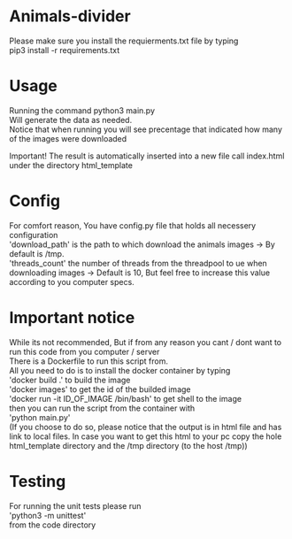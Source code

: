 # Animals-divider
Please make sure you install the requierments.txt file by typing  
pip3 install -r requirements.txt

# Usage
Running the command python3 main.py  
Will generate the data as needed.  
Notice that when running you will see precentage that indicated how many of the images were downloaded  
  
Important! The result is automatically inserted into a new file call index.html under the directory html_template  

# Config
For comfort reason, You have config.py file that holds all necessery configuration  
'download_path' is the path to which download the animals images -> By default is /tmp.  
'threads_count' the number of threads from the threadpool to ue when downloading images -> Default is 10, But feel free to increase this value according to you computer specs.  
  
# Important notice
While its not recommended, But if from any reason you cant / dont want to run this code from you computer / server  
There is a Dockerfile to run this script from.  
All you need to do is to install the docker container by typing  
'docker build .' to build the image  
'docker images' to get the id of the builded image  
'docker run -it ID_OF_IMAGE /bin/bash' to get shell to the image  
then you can run the script from the container with  
'python main.py'  
(If you choose to do so, please notice that the output is in html file and has link to local files. In case you want to get this html to your pc copy the hole html_template directory and the /tmp directory (to the host /tmp))  

# Testing
For running the unit tests please run  
'python3 -m unittest'  
from the code directory

